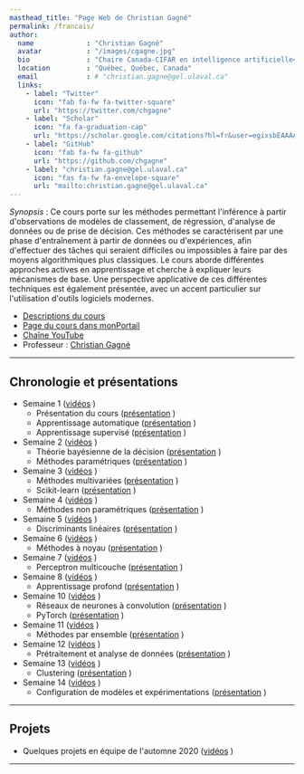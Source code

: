 ```yaml
---
masthead_title: "Page Web de Christian Gagné"
permalink: /francais/
author:
  name             : "Christian Gagné"
  avatar           : "/images/cgagne.jpg"
  bio              : "Chaire Canada-CIFAR en intelligence artificielle<br/> Directeur de l'Institut intelligence et données<br/>Professeurr à l'Université Laval"
  location         : "Québec, Québec, Canada"
  email            : # "christian.gagne@gel.ulaval.ca"
  links:
    - label: "Twitter"
      icon: "fab fa-fw fa-twitter-square"
      url: "https://twitter.com/chgagne"
    - label: "Scholar"
      icon: "fa fa-graduation-cap"
      url: "https://scholar.google.com/citations?hl=fr&user=egixsbEAAAAJ&view_op=list_works&sortby=pubdate"
    - label: "GitHub"
      icon: "fab fa-fw fa-github"
      url: "https://github.com/chgagne"
    - label: "christian.gagne@gel.ulaval.ca"
      icon: "fas fa-fw fa-envelope-square"
      url: "mailto:christian.gagne@gel.ulaval.ca"
---
```


*Synopsis* : Ce cours porte sur les méthodes permettant l'inférence à partir d'observations de modèles de classement, de régression, d'analyse de données ou de prise de décision. Ces méthodes se caractérisent par une phase d'entraînement à partir de données ou d'expériences, afin d'effectuer des tâches qui seraient difficiles ou impossibles à faire par des moyens algorithmiques plus classiques. Le cours aborde différentes approches actives en apprentissage et cherche à expliquer leurs mécanismes de base. Une perspective applicative de ces différentes techniques est également présentée, avec un accent particulier sur l'utilisation d'outils logiciels modernes.

* [Descriptions du cours](https://www.ulaval.ca/les-etudes/cours/repertoire/detailsCours/gif-4101-apprentissage-et-reconnaissance.html)
* [Page du cours dans monPortail](https://sitescours.monportail.ulaval.ca/ena/site/accueil?idSite=118494&_js=true&idPage=2673605)
* [Chaîne YouTube](https://www.youtube.com/channel/UCkMXqYnOzhIlRseUOgq8_Xw)
* Professeur : [Christian Gagné](http://vision.gel.ulaval.ca/~cgagne)

---

## Chronologie et présentations ##

* Semaine 1 ([vidéos](https://www.youtube.com/playlist?list=PLbJrgQUb1-prEq9nYi5wzNHyypFEZw6Z2) <i class="fab fa-youtube"></i>)
  * Présentation du cours ([présentation](https://drive.google.com/open?id=1f2oAxbhiZ7tGhs3DapOOJDTdoJRvRiOW) <i class="fas fa-chalkboard"></i>)
  * Apprentissage automatique ([présentation](https://drive.google.com/open?id=1Lour__te29gnZXGrAhp0IQr3kKala49B) <i class="fas fa-chalkboard"></i>) 
  * Apprentissage supervisé ([présentation](https://drive.google.com/open?id=1VIW9EiifRnsvdH5B-MGQGaNF5OZjS6tW) <i class="fas fa-chalkboard"></i>)
* Semaine 2 ([vidéos](https://www.youtube.com/playlist?list=PLbJrgQUb1-pqRkZT_G8OP-_dGJBosykam) <i class="fab fa-youtube"></i>)
  * Théorie bayésienne de la décision ([présentation](https://drive.google.com/open?id=19KxphxYArYHVoNBWsIysK1-cvQbxDosE) <i class="fas fa-chalkboard"></i>)
  * Méthodes paramétriques ([présentation](https://drive.google.com/open?id=1qZ6kQ5sANBTpiBr33irzw3SE5_5nBJiQ) <i class="fas fa-chalkboard"></i>)
* Semaine 3 ([vidéos](https://www.youtube.com/playlist?list=PLbJrgQUb1-pqjukTTJkFiSJsQEVBOZ5Wn) <i class="fab fa-youtube"></i>)
  * Méthodes multivariées ([présentation](https://drive.google.com/open?id=174mBWqGO6ta9rFtYW3Up5VDKTQHcQAGA) <i class="fas fa-chalkboard"></i>)
  * Scikit-learn ([présentation](https://drive.google.com/open?id=13G7Wt03pbWD-33InpebrOiva8YY_JQSX) <i class="fas fa-chalkboard"></i>)
* Semaine 4 ([vidéos](https://www.youtube.com/playlist?list=PLbJrgQUb1-poqvfoyFTo6a05QaM4KSTi6) <i class="fab fa-youtube"></i>)
  * Méthodes non paramétriques ([présentation](https://drive.google.com/open?id=1cLKeC9k8mOZ9PRoITam3Bvui-WYMUvYl) <i class="fas fa-chalkboard"></i>)
* Semaine 5 ([vidéos](https://www.youtube.com/playlist?list=PLbJrgQUb1-pqflF9nYTNf_GuRXKVysFxQ) <i class="fab fa-youtube"></i>)
  * Discriminants linéaires ([présentation](https://drive.google.com/open?id=1WfP-wvIuibezzAxbVYfeVKU1rPCAKTfG) <i class="fas fa-chalkboard"></i>)
* Semaine 6 ([vidéos](https://www.youtube.com/playlist?list=PLbJrgQUb1-prhEXW8Z0O924I0ejmepy6w) <i class="fab fa-youtube"></i>)
  * Méthodes à noyau ([présentation](https://drive.google.com/open?id=1etV6xn7rqe-wxDyhAJVuZzHrtV-YRRSi) <i class="fas fa-chalkboard"></i>)
* Semaine 7 ([vidéos](https://www.youtube.com/playlist?list=PLbJrgQUb1-pplc8fD5xAS4BCOJOy1vSJz) <i class="fab fa-youtube"></i>)
  * Perceptron multicouche ([présentation](https://drive.google.com/open?id=1okEiHv5LyXAuPWRDpnDReXpHZHKOxOZy) <i class="fas fa-chalkboard"></i>)
* Semaine 8 ([vidéos](https://www.youtube.com/playlist?list=PLbJrgQUb1-pqdwHyfUKAQ05a_U_77ENz4) <i class="fab fa-youtube"></i>)
  * Apprentissage profond ([présentation](https://drive.google.com/open?id=1MBxxFBhGVvsUZ7-ypMc-6dOg5EuFbisi) <i class="fas fa-chalkboard"></i>)
* Semaine 10 ([vidéos](https://www.youtube.com/playlist?list=PLbJrgQUb1-ppL5GBFghU3o4A-294hLGQW) <i class="fab fa-youtube"></i>)
  * Réseaux de neurones à convolution ([présentation](https://drive.google.com/open?id=160Tg0Z-XCcsXpQoCrjc_iD91yEdlgL0R) <i class="fas fa-chalkboard"></i>)
  * PyTorch ([présentation](https://drive.google.com/open?id=1sugQX2fmYrWRftaHqoKYBDtwXcfIo70n) <i class="fas fa-chalkboard"></i>)
* Semaine 11 ([vidéos](https://www.youtube.com/playlist?list=PLbJrgQUb1-poIXkaQOmQusLarmrj0t2a1) <i class="fab fa-youtube"></i>)
  * Méthodes par ensemble ([présentation](https://drive.google.com/open?id=17XLvAYAucbO4MFAZjrFBEmScSAC9QeSw) <i class="fas fa-chalkboard"></i>)
* Semaine 12 ([vidéos](https://www.youtube.com/playlist?list=PLbJrgQUb1-pqPBuxSo9MQMlYBHPUdCqXb) <i class="fab fa-youtube"></i>)
  * Prétraitement et analyse de données ([présentation](https://drive.google.com/open?id=1ur_ukP2JHrKFP34n8QAlegLjz6dcz5fc) <i class="fas fa-chalkboard"></i>)
* Semaine 13 ([vidéos](https://www.youtube.com/playlist?list=PLbJrgQUb1-prlclyh0gzcHlaH144FXVMV) <i class="fab fa-youtube"></i>)
  * Clustering ([présentation](https://drive.google.com/open?id=1vdFaoWpBGiqCcCw9zf-ogkjPTbYcePNE) <i class="fas fa-chalkboard"></i>)
* Semaine 14 ([vidéos](https://www.youtube.com/playlist?list=PLbJrgQUb1-pqGP9NDqU2rILU1DY4f750h) <i class="fab fa-youtube"></i>)
  * Configuration de modèles et expérimentations ([présentation](https://drive.google.com/open?id=1wo5lmi2JGvBKpYNvfj340UbLMfulckcU) <i class="fas fa-chalkboard"></i>)


---

## Projets ##

* Quelques projets en équipe de l'automne 2020  ([vidéos](https://www.youtube.com/playlist?list=PLbJrgQUb1-prVjlGg3Ec2bRvWLLCgKGtn) <i class="fab fa-youtube"></i>)


---

